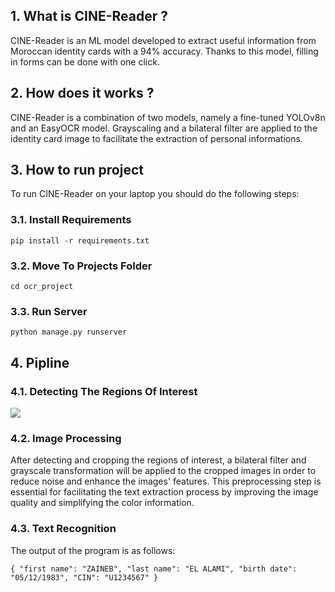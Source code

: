 ## 1. What is CINE-Reader ?

CINE-Reader is an ML model developed to extract useful information from Moroccan identity cards with a 94% accuracy. Thanks to this model, filling in forms can be done with one click.

## 2. How does it works ?

CINE-Reader is a combination of two models, namely a fine-tuned YOLOv8n and an EasyOCR model. Grayscaling and a bilateral filter are applied to the identity card image to facilitate the extraction of personal informations.

## 3. How to run project

To run CINE-Reader on your laptop you should do the following steps:

### 3.1. Install Requirements

`pip install -r requirements.txt`

### 3.2. Move To Projects Folder

`cd ocr_project`

### 3.3. Run Server

`python manage.py runserver`

## 4. Pipline

### 4.1. Detecting The Regions Of Interest

<img src="https://github.com/Aysr01/CINE-Reader/assets/114707989/d574e294-7f76-46ab-900d-0534143db23b">

### 4.2. Image Processing

After detecting and cropping the regions of interest, a bilateral filter and grayscale transformation will be applied to the cropped images in order to reduce noise and enhance the images' features. This preprocessing step is essential for facilitating the text extraction process by improving the image quality and simplifying the color information.

### 4.3. Text Recognition

The output of the program is as follows:

`{
"first name": "ZAINEB",
"last name": "EL ALAMI",
"birth date": "05/12/1983",
"CIN": "U1234567"
}`
